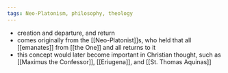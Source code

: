 ```yaml
---
tags: Neo-Platonism, philosophy, theology
---
```


- creation and departure, and return
- comes originally from the [[Neo-Platonist]]s, who held that all [[emanates]] from [[the One]] and all returns to it
- this concept would later become important in Christian thought, such as [[Maximus the Confessor]], [[Eriugena]], and [[St. Thomas Aquinas]]